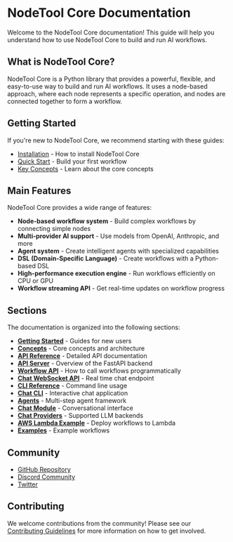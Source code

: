 # NodeTool Core Documentation

Welcome to the NodeTool Core documentation! This guide will help you understand how to use NodeTool Core to build and run AI workflows.

## What is NodeTool Core?

NodeTool Core is a Python library that provides a powerful, flexible, and easy-to-use way to build and run AI workflows. It uses a node-based approach, where each node represents a specific operation, and nodes are connected together to form a workflow.

## Getting Started

If you're new to NodeTool Core, we recommend starting with these guides:

- [Installation](getting-started/installation.md) - How to install NodeTool Core
- [Quick Start](getting-started/quick-start.md) - Build your first workflow
- [Key Concepts](concepts/key-concepts.md) - Learn about the core concepts

## Main Features

NodeTool Core provides a wide range of features:

- **Node-based workflow system** - Build complex workflows by connecting simple nodes
- **Multi-provider AI support** - Use models from OpenAI, Anthropic, and more
- **Agent system** - Create intelligent agents with specialized capabilities
- **DSL (Domain-Specific Language)** - Create workflows with a Python-based DSL
- **High-performance execution engine** - Run workflows efficiently on CPU or GPU
- **Workflow streaming API** - Get real-time updates on workflow progress

## Sections

The documentation is organized into the following sections:

- [**Getting Started**](getting-started/index.md) - Guides for new users
- [**Concepts**](concepts/index.md) - Core concepts and architecture
- [**API Reference**](api-reference/index.md) - Detailed API documentation
- [**API Server**](api-server.md) - Overview of the FastAPI backend
- [**Workflow API**](workflow-api.md) - How to call workflows programmatically
- [**Chat WebSocket API**](chat-api.md) - Real time chat endpoint
- [**CLI Reference**](cli.md) - Command line usage
- [**Chat CLI**](chat-cli.md) - Interactive chat application
- [**Agents**](agents.md) - Multi-step agent framework
- [**Chat Module**](chat.md) - Conversational interface
- [**Chat Providers**](chat-providers.md) - Supported LLM backends
- [**AWS Lambda Example**](aws-lambda.md) - Deploy workflows to Lambda
- [**Examples**](../examples/README.md) - Example workflows

## Community

- [GitHub Repository](https://github.com/yourusername/nodetool-core)
- [Discord Community](https://discord.gg/nodetool)
- [Twitter](https://twitter.com/nodetool)

## Contributing

We welcome contributions from the community! Please see our [Contributing Guidelines](../CONTRIBUTING.md) for more information on how to get involved.
